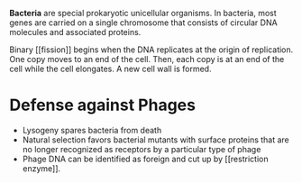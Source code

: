 **Bacteria** are special prokaryotic unicellular organisms. In bacteria, most genes are carried on a single chromosome that consists of circular DNA molecules and associated proteins.

Binary [[fission]] begins when the DNA replicates at the origin of replication. One copy moves to an end of the cell. Then, each copy is at an end of the cell while the cell elongates. A new cell wall is formed.

# Defense against Phages

- Lysogeny spares bacteria from death
- Natural selection favors bacterial mutants with surface proteins that are no longer recognized as receptors by a particular type of phage
- Phage DNA can be identified as foreign and cut up by [[restriction enzyme]].